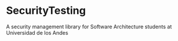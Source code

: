 # SecurityTesting
A security management library for Software Architecture students at Universidad de los Andes
